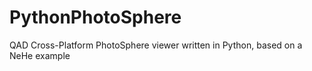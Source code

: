 PythonPhotoSphere
=================

QAD Cross-Platform PhotoSphere viewer written in Python, based on a NeHe example
